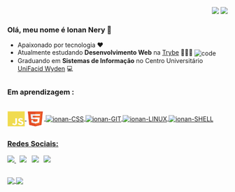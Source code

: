 <p align="right">
<img src="https://komarev.com/ghpvc/?username=ionannery&style=plastic&label=Views"><img>
<img src="https://badges.pufler.dev/visits/ionannery/ionannery?color=black&logo=github" />
</p>

### Olá, meu nome é Ionan Nery 👋

- Apaixonado por tecnologia ❤️
- Atualmente estudando **Desenvolvimento Web** na [Trybe](https://www.betrybe.com/) 👨🏻‍💻 <img align="center" alt="code" src="https://icongr.am/octicons/code.svg?size=25&color=ffffff">
- Graduando em **Sistemas de Informação** no Centro Universitário [UniFacid Wyden](https://www.wyden.com.br/unifacid) 💻

##

### Em aprendizagem :
<div style="display: inline_block"><br>
  <a href="https://github.com/ionannery">
    <img align="center" alt="ionan-JS" height="35" width="40" src="https://raw.githubusercontent.com/devicons/devicon/master/icons/javascript/javascript-plain.svg">
    <img align="center" alt="ionan-HTML" height="35" width="40"  src="https://raw.githubusercontent.com/devicons/devicon/master/icons/html5/html5-original.svg">
    <img align="center" alt="ionan-CSS" height="35" width="40"  src="https://cdn.jsdelivr.net/gh/devicons/devicon/icons/css3/css3-original.svg">
    <img align="center" alt="ionan-GIT" height="35" widht="40" src="https://icongr.am/devicon/git-original.svg?size=128&color=currentColor"/>
    <img align="center" alt="ionan-LINUX" height="35" width="40" src="https://icongr.am/devicon/linux-original.svg?size=128&color=000000">
    <img align="center" alt="ionan-SHELL" height="35" width="40" src="https://cdn.jsdelivr.net/gh/devicons/devicon/icons/bash/bash-plain.svg">
</div>

## 

### Redes Sociais:

<div>
  <a href = "mailto:ionan16@hotmail.com"><img src="https://img.shields.io/badge/ProtonMail-8B89CC?style=for-the-badge&logo=protonmail&logoColor=white" target="_blank"> </a>  &nbsp;
  <a href = "https://www.facebook.com/ionan.nery.1/"><img src="https://img.shields.io/badge/Facebook-1877F2?style=for-the-badge&logo=facebook&logoColor=white" target="_blank"></a> &nbsp;
  <a href = "https://www.instagram.com/ionannery/"><img src="https://img.shields.io/badge/Instagram-E4405F?style=for-the-badge&logo=instagram&logoColor=white" target="_blank"></a> &nbsp;
  <a href = "https://www.linkedin.com/in/ionannery/"><img src="https://img.shields.io/badge/LinkedIn-0077B5?style=for-the-badge&logo=linkedin&logoColor=white" target="_blank">
</div>
  
  ##

<a href="https://github.com/ionannery">
  <img align="center" src="https://github-readme-stats.vercel.app/api?username=ionannery&show_icons=true&theme=dark" width="350" />
</a>
<a href="https://github.com/anuraghazra/convoychat">
  <img align="center" src="https://github-readme-stats.vercel.app/api/top-langs/?username=ionannery&layout=compact&theme=dark" width="400" />
</a>

